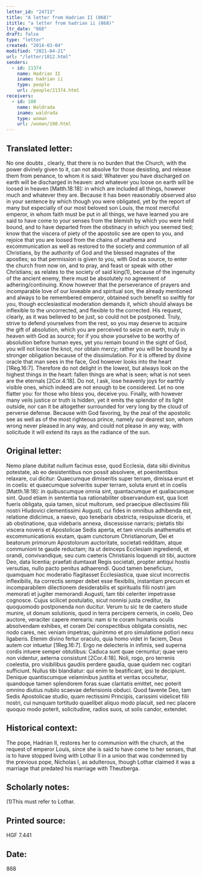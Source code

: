 ```yaml
---
letter_id: "24713"
title: "A letter from Hadrian II (868)"
ititle: "a letter from hadrian ii (868)"
ltr_date: "868"
draft: false
type: "letter"
created: "2014-03-04"
modified: "2021-04-21"
url: "/letter/1012.html"
senders:
  - id: 21374
    name: Hadrian II
    iname: hadrian ii
    type: people
    url: /people/21374.html
receivers:
  - id: 100
    name: Waldrada
    iname: waldrada
    type: woman
    url: /woman/100.html
---
```

<h2> Translated letter:</h2>No one doubts , clearly, that there is no burden that the Church, with the power divinely given to it, can not absolve for those desisting, and release them from penance, to whom it is said:  Whatever you have discharged on earth will be discharged in heaven: and whatever you loose on earth will be loosed in heaven [Matth.18:18]: in which are included all things, however much and whatever they are.  Because it has been reasonably observed also in your sentence by which though you were obligated, yet by the report of many but especially of our most beloved son Louis, the most merciful emperor, in whom faith must be put in all things, we have learned you are said to have come to your senses from the blemish by which you were held bound, and to have departed from the obstinacy in which you seemed tied; know that the viscera of piety of the apostolic see are open to you, and rejoice that you are loosed from the chains of anathema and excommunication as well as restored to the society and communion of all Christians, by the authority of God and the blessed magnates of the apostles; so that permission is given to you, with God as source, to enter the church from now on, and to pray, and feast or speak with other Christians; as relates to the society of said king(1), because of the ingenuity of the ancient enemy, there must be absolutely no agreement of adhering/continuing.  Know however that the perseverance of prayers and incomparable love of our loveable and spiritual son, the already mentioned and always to be remembered emperor, obtained such benefit so swiftly for you, though ecclesiastical moderation demands it, which should always be inflexible to the uncorrected, and flexible to the corrected.  His request, clearly, as it was believed to be just, so could not be postponed.
Truly, strive to defend yourselves from the rest, so you may deserve to acquire the gift of absolution, which you are perceived to seize on earth, truly in heaven with God as source; for if you show yourselve to be worthy of absolution before human eyes, yet you remain bound in the sight of God, you will not loose the knot, nor obtain mercy; rather you will be bound by a stronger obligation because of the dissimulation.  For it is offered by divine oracle that man sees in the face, God however looks into the heart [1Reg.16:7].  Therefore do not delight in the lowest, but always look on the highest things in the heart:  fallen things are what is seen; what is not seen are the eternals [2Cor.4:18].  Do not, I ask, lose heavenly joys for earthly visible ones, which indeed are not enough to be considered.  Let no one flatter you:  for those who bless you, deceive you.  Finally, with however many veils justice or truth is hidden, yet it emits the splendor of its light outside, nor can it be altogether surrounded for very long by the cloud of perverse defense.  Because with God favoring, by the zeal of the apostolic see as well as of the most righteous prince, namely our dearest son, whom  wrong never pleased in any way, and could not please in any way, with solicitude it will extend its rays as the radiance of the sun.
<h2 class="mt-4"> Original letter:</h2>Nemo plane dubitat nullum facinus esse, quod Ecclesia, data sibi divinitus potestate, ab eo desistentibus non possit absolvere, et poenitentibus relaxare, cui dicitur:  Quaecumque dimiseritis super terram, dimissa erunt et in coelis:  et quaecumque solveritis super terram, soluta erunt et in coelis [Matth.18:18]:  in quibuscumque omnia sint, quantacumque et qualiacumque sint.  Quod etiam in sententia tua rationabiliter observandum est, qua licet fueris obligata, quia tamen, sicut multorum, sed praecipue dilectissimi filii nostri Hludovici clementissimi Augusti, cui fides in omnibus adhibenda est, relatione didicimus, a naevo, quo tenebaris obstricta, resipuisse diceris, et ab obstinatione, qua videbaris annexa, discessisse narraris; pietatis tibi viscera noveris et Apostolicae Sedis aperta, et tam vinculis anathematis et excommunicationis exutam, quam cunctorum Christianorum, Dei et beatorum primorum Apostolorum auctoritate, societati redditam, atque communioni te gaude reductam; ita  ut deinceps Ecclesiam ingrediendi, et orandi, convivandique, seu cum caeteris Christianis loquendi sit tibi, auctore Deo, data licentia; praefati dumtaxat Regis societati, propter antiqui hostis versutias, nullo pacto penitus adhaerendi.  Quod tamen beneficium, quamquam hoc moderatio flagitasset Ecclesiastica, quae sicut incorrectis inflexibilis, ita correctis semper debet esse flexibilis, instantiam precum et incomparabilem dilectionem desiderabilis et spiritualis filii nostri jam memorati et jugiter memorandi Augusti, tam tibi celeriter impetrasse cognosce.  Cujus scilicet postulatio, sicut nonnisi justa creditur, ita quoquomodo postponenda non ducitur.
Verum tu sic te de caetero stude munire, ut donum solutionis, quod in terra percipere cerneris, in coelo, Deo auctore, veraciter capere merearis:  nam si te coram humanis oculis absolvendam exhibes, et coram Dei conspectibus obligata consistis, nec nodo cares, nec veniam impetras; quinimmo et pro simulatione potiori nexu ligaberis.  Etenim divino fertur oraculo, quia homo videt in faciem, Deus autem cor intuetur [1Reg.16:7].  Ergo ne delecteris in infimis, sed superna cordis intuere semper obtutibus:  Caduca sunt quae cernuntur; quae vero non videntur, aeterna consistunt [2Cor.4:18].  Noli, rogo, pro terrenis coelestia, pro visibilibus gaudiis perdere gaudia, quae quidem nec cogitari sufficiunt.  Nullus tibi blandiatur:  qui enim te beatificant, ipsi te decipiunt.  Denique quantiscumque velaminibus justitia et veritas occultetur, quandoque tamen splendorem foras suae claritatis emittet, nec poterit omnino diutius nubilo scaevae defensionis obduci.  Quod favente Deo, tam Sedis Apostolicae studio, quam rectissimi Principis, carissimi videlicet filii nostri, cui nunquam tortitudo quaelibet aliquo modo placuit, sed nec placere quoquo modo poterit, solicitudine, radios suos, ut solis candor, extendet.
<h2 class="mt-4"> Historical context:</h2>The pope, Hadrian II, restores her to communion with the church, at the request of emperor Louis, since she is said to have come to her senses, that is to have stopped living with Lothar II in a union that was condemned by the previous pope, Nicholas I, as adulterous, though Lothar claimed it was a marriage that predated his marriage with Theutberga.
<h2 class="mt-4"> Scholarly notes:</h2>(1)This must refer to Lothar.
<h2 class="mt-4"> Printed source:</h2>HGF 7.441
<h2 class="mt-4"> Date:</h2>868
